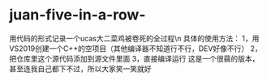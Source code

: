 # juan-five-in-a-row-
用代码的形式记录一个ucas大二菜鸡被卷死的全过程\n
具体的使用方法：
1，用VS2019创建一个C++的空项目（其他编译器不知道行不行，DEV好像不行）
2，把仓库里这个源代码添加到源文件里面
3，直接编译运行
这是一个很蒻的版本，甚至连我自己都下不过，所以大家笑一笑就好

